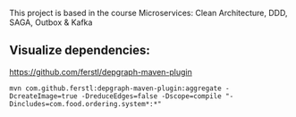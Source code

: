This project is based in the course Microservices: Clean Architecture, DDD, SAGA, Outbox & Kafka

## Visualize dependencies:

https://github.com/ferstl/depgraph-maven-plugin

    mvn com.github.ferstl:depgraph-maven-plugin:aggregate -DcreateImage=true -DreduceEdges=false -Dscope=compile "-Dincludes=com.food.ordering.system*:*"


